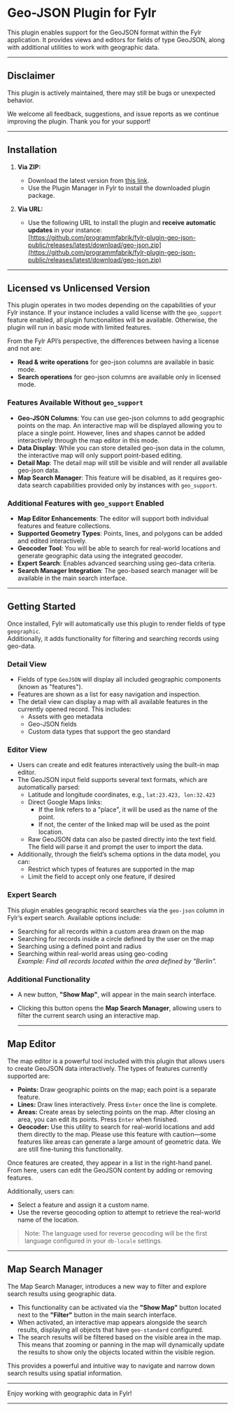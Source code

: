 # Geo-JSON Plugin for Fylr

This plugin enables support for the GeoJSON format within the Fylr application. It provides views and editors for fields of type GeoJSON, along with additional utilities to work with geographic data.

---

## Disclaimer

This plugin is actively maintained, there may still be bugs or unexpected behavior.

We welcome all feedback, suggestions, and issue reports as we continue improving the plugin. Thank you for your support!

---

## Installation

1. **Via ZIP:**
   - Download the latest version from [this link](https://github.com/programmfabrik/fylr-plugin-geo-json-public/releases/latest/download/geo-json.zip).
   - Use the Plugin Manager in Fylr to install the downloaded plugin package.

2. **Via URL:**
   - Use the following URL to install the plugin and **receive automatic updates** in your instance:  
     [https://github.com/programmfabrik/fylr-plugin-geo-json-public/releases/latest/download/geo-json.zip](https://github.com/programmfabrik/fylr-plugin-geo-json-public/releases/latest/download/geo-json.zip)
     
---

## Licensed vs Unlicensed Version

This plugin operates in two modes depending on the capabilities of your Fylr instance. If your instance includes a valid license with the `geo_support` feature enabled, all plugin functionalities will be available. Otherwise, the plugin will run in basic mode with limited features.

From the Fylr API’s perspective, the differences between having a license and not are:
- **Read & write operations** for geo-json columns are available in basic mode.
- **Search operations** for geo-json columns are available only in licensed mode.

### Features Available Without `geo_support`

- **Geo-JSON Columns**: You can use geo-json columns to add geographic points on the map. An interactive map will be displayed allowing you to place a single point. However, lines and shapes cannot be added interactively through the map editor in this mode.
- **Data Display**: While you can store detailed geo-json data in the column, the interactive map will only support point-based editing.
- **Detail Map**: The detail map will still be visible and will render all available geo-json data.
- **Map Search Manager**: This feature will be disabled, as it requires geo-data search capabilities provided only by instances with `geo_support`.

### Additional Features with `geo_support` Enabled

- **Map Editor Enhancements**: The editor will support both individual features and feature collections.
- **Supported Geometry Types**: Points, lines, and polygons can be added and edited interactively.
- **Geocoder Tool**: You will be able to search for real-world locations and generate geographic data using the integrated geocoder.
- **Expert Search**: Enables advanced searching using geo-data criteria.
- **Search Manager Integration**: The geo-based search manager will be available in the main search interface.

---

## Getting Started

Once installed, Fylr will automatically use this plugin to render fields of type `geographic`.  
Additionally, it adds functionality for filtering and searching records using geo-data.

### Detail View

- Fields of type `GeoJSON` will display all included geographic components (known as "features").
- Features are shown as a list for easy navigation and inspection.
- The detail view can display a map with all available features in the currently opened record. This includes:
  - Assets with geo metadata
  - Geo-JSON fields
  - Custom data types that support the geo standard

### Editor View

- Users can create and edit features interactively using the built-in map editor.
- The GeoJSON input field supports several text formats, which are automatically parsed:
  - Latitude and longitude coordinates, e.g., `lat:23.423, lon:32.423`
  - Direct Google Maps links:  
    - If the link refers to a "place", it will be used as the name of the point.  
    - If not, the center of the linked map will be used as the point location.
  - Raw GeoJSON data can also be pasted directly into the text field. The field will parse it and prompt the user to import the data.
- Additionally, through the field’s schema options in the data model, you can:
  - Restrict which types of features are supported in the map
  - Limit the field to accept only one feature, if desired

### Expert Search

This plugin enables geographic record searches via the `geo-json` column in Fylr’s expert search. Available options include:

- Searching for all records within a custom area drawn on the map
- Searching for records inside a circle defined by the user on the map
- Searching using a defined point and radius
- Searching within real-world areas using geo-coding  
  _Example: Find all records located within the area defined by "Berlin"._

### Additional Functionality

- A new button, **"Show Map"**, will appear in the main search interface.
- Clicking this button opens the **Map Search Manager**, allowing users to filter the current search using an interactive map.

  ---

## Map Editor

The map editor is a powerful tool included with this plugin that allows users to create GeoJSON data interactively. The types of features currently supported are:

- **Points:** Draw geographic points on the map; each point is a separate feature.
- **Lines:** Draw lines interactively. Press `Enter` once the line is complete.
- **Areas:** Create areas by selecting points on the map. After closing an area, you can edit its points. Press `Enter` when finished.
- **Geocoder:** Use this utility to search for real-world locations and add them directly to the map. Please use this feature with caution—some features like areas can generate a large amount of geometric data. We are still fine-tuning this functionality.

Once features are created, they appear in a list in the right-hand panel. From here, users can edit the GeoJSON content by adding or removing features.

Additionally, users can:

- Select a feature and assign it a custom name.
- Use the reverse geocoding option to attempt to retrieve the real-world name of the location.

> Note: The language used for reverse geocoding will be the first language configured in your `db-locale` settings.

---

## Map Search Manager

The Map Search Manager, introduces a new way to filter and explore search results using geographic data.

- This functionality can be activated via the **"Show Map"** button located next to the **"Filter"** button in the main search interface.
- When activated, an interactive map appears alongside the search results, displaying all objects that have `geo-standard` configured.
- The search results will be filtered based on the visible area in the map. This means that zooming or panning in the map will dynamically update the results to show only the objects located within the visible region.

This provides a powerful and intuitive way to navigate and narrow down search results using spatial information.

---

Enjoy working with geographic data in Fylr!

---

